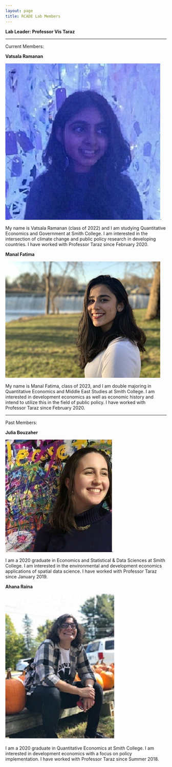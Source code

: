 ```yaml
---
layout: page
title: RCADE Lab Members
---
```


**Lab Leader: Professor Vis Taraz**

---

Current Members:

**Vatsala Ramanan**

![photo of vatsala](img/vatsala.jpg). 

My name is Vatsala Ramanan (class of 2022) and I am studying Quantitative Economics and Government at Smith College. I am interested in the intersection of climate change and public policy research in developing countries. I have worked with Professor Taraz since February 2020.

**Manal Fatima**

![photo of manal](img/manal.jpg) 

My name is Manal Fatima, class of 2023, and I am double majoring in Quantitative Economics and Middle East Studies at Smith College. I am interested in development economics as well as economic history and intend to utilize this in the field of public policy. I have worked with Professor Taraz since February 2020.


---

Past Members: 
 
**Julia Bouzaher**

![photo of julia](img/julia.jpg).

I am a 2020 graduate in Economics and Statistical & Data Sciences at Smith College. I am interested in the environmental and development economics applications of spatial data science. I have worked with Professor Taraz since January 2019.

**Ahana Raina**

![photo of ahana](img/ahana.jpg)

I am a 2020 graduate in Quantitative Economics at Smith College. I am interested in development economics with a focus on policy implementation. I have worked with Professor Taraz since Summer 2018.

